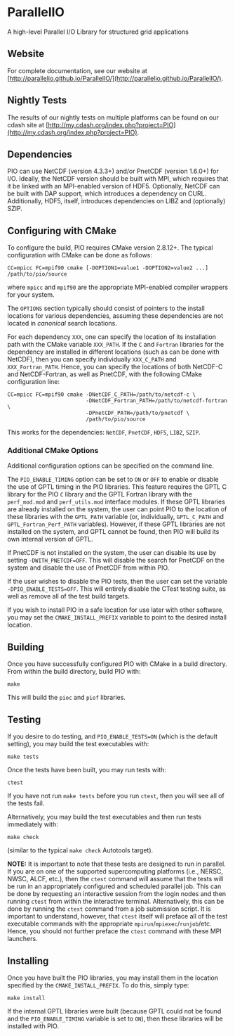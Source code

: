 # ParallelIO

A high-level Parallel I/O Library for structured grid applications

## Website

For complete documentation, see our website at [http://parallelio.github.io/ParallelIO/](http://parallelio.github.io/ParallelIO/).

## Nightly Tests

The results of our nightly tests on multiple platforms can be found on our
cdash site at [http://my.cdash.org/index.php?project=PIO](http://my.cdash.org/index.php?project=PIO).

## Dependencies

PIO can use NetCDF (version 4.3.3+) and/or PnetCDF (version 1.6.0+) for I/O.
Ideally, the NetCDF version should be built with MPI, which requires that it
be linked with an MPI-enabled version of HDF5.  Optionally, NetCDF can be 
built with DAP support, which introduces a dependency on CURL.  Additionally,
HDF5, itself, introduces dependencies on LIBZ and (optionally) SZIP.

## Configuring with CMake

To configure the build, PIO requires CMake version 2.8.12+.  The typical
configuration with CMake can be done as follows:

```
CC=mpicc FC=mpif90 cmake [-DOPTION1=value1 -DOPTION2=value2 ...] /path/to/pio/source
```

where `mpicc` and `mpif90` are the appropriate MPI-enabled compiler wrappers
for your system.

The `OPTIONS` section typically should consist of pointers to the install
locations for various dependencies, assuming these dependencies are not 
located in *canonical* search locations.  

For each dependency `XXX`, one can specify the location of its 
installation path with the CMake variable `XXX_PATH`.  If the `C` and
`Fortran` libraries for the dependency are installed in different locations
(such as can be done with NetCDF), then you can specify individually
`XXX_C_PATH` and `XXX_Fortran_PATH`.  Hence, you can specify the locations
of both NetCDF-C and NetCDF-Fortran, as well as PnetCDF, with the following
CMake configuration line:

```
CC=mpicc FC=mpif90 cmake -DNetCDF_C_PATH=/path/to/netcdf-c \
                         -DNetCDF_Fortran_PATH=/path/to/netcdf-fortran \
                         -DPnetCDF_PATH=/path/to/pnetcdf \
                         /path/to/pio/source
```

This works for the dependencies: `NetCDF`, `PnetCDF`, `HDF5`, `LIBZ`, `SZIP`.

### Additional CMake Options

Additional configuration options can be specified on the command line.

The `PIO_ENABLE_TIMING` option can be set to `ON` or `OFF` to enable or
disable the use of GPTL timing in the PIO libraries.  This feature requires
the GPTL C library for the PIO `C` library and the GPTL Fortran library with
the `perf_mod.mod` and `perf_utils.mod` interface modules.  If these GPTL
libraries are already installed on the system, the user can point PIO to the
location of these libraries with the `GPTL_PATH` variable (or, individually,
`GPTL_C_PATH` and `GPTL_Fortran_Perf_PATH` variables).  However, if these
GPTL libraries are not installed on the system, and GPTL cannot be found,
then PIO will build its own internal version of GPTL.  

If PnetCDF is not installed on the system, the user can disable its use by
setting `-DWITH_PNETCDF=OFF`.  This will disable the search for PnetCDF on the
system and disable the use of PnetCDF from within PIO.

If the user wishes to disable the PIO tests, then the user can set the
variable `-DPIO_ENABLE_TESTS=OFF`.  This will entirely disable the CTest 
testing suite, as well as remove all of the test build targets.

If you wish to install PIO in a safe location for use later with other
software, you may set the `CMAKE_INSTALL_PREFIX` variable to point to the
desired install location.

## Building

Once you have successfully configured PIO with CMake in a build directory.
From within the build directory, build PIO with:

```
make
```

This will build the `pioc` and `piof` libraries.

## Testing

If you desire to do testing, and `PIO_ENABLE_TESTS=ON` (which is the default
setting), you may build the test executables with:

```
make tests
```

Once the tests have been built, you may run tests with:

```
ctest
```

If you have not run `make tests` before you run `ctest`, then you will see
all of the tests fail.

Alternatively, you may build the test executables and then run tests 
immediately with:

```
make check
```

(similar to the typical `make check` Autotools target).

**NOTE:** It is important to note that these tests are designed to run in parallel.
If you are on one of the supported supercomputing platforms (i.e., NERSC, NWSC, ALCF, 
etc.), then the `ctest` command will assume that the tests will be run in an appropriately
configured and scheduled parallel job.  This can be done by requesting an interactive
session from the login nodes and then running `ctest` from within the interactive
terminal.  Alternatively, this can be done by running the `ctest` command from a
job submission script.  It is important to understand, however, that `ctest` itself
will preface all of the test executable commands with the appropriate `mpirun`/`mpiexec`/`runjob`/etc.
Hence, you should not further preface the `ctest` command with these MPI launchers.

## Installing

Once you have built the PIO libraries, you may install them in the location
specified by the `CMAKE_INSTALL_PREFIX`.  To do this, simply type:

```
make install
```

If the internal GPTL libraries were built (because GPTL could not be found
and the `PIO_ENABLE_TIMING` variable is set to `ON`), then these libraries
will be installed with PIO.
